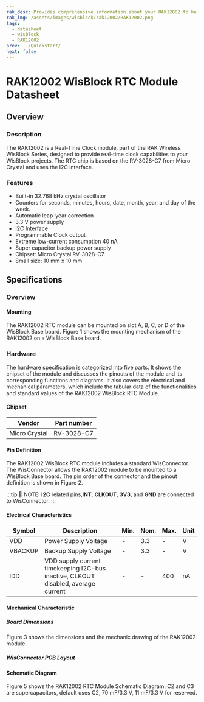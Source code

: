 ```yaml
---
rak_desc: Provides comprehensive information about your RAK12002 to help you use it. This information includes technical specifications, characteristics, and requirements, and it also discusses the device components.
rak_img: /assets/images/wisblock/rak12002/RAK12002.png
tags:
  - datasheet
  - wisblock
  - RAK12002
prev: ../Quickstart/
next: false
---
```


# RAK12002 WisBlock RTC Module Datasheet

## Overview

### Description

The RAK12002 is a Real-Time Clock module, part of the RAK Wireless WisBlock Series, designed to provide real-time clock capabilities to your WisBlock projects. The RTC chip is based on the RV-3028-C7 from Micro Crystal and uses the I2C interface.

### Features

- Built-in 32.768&nbsp;kHz crystal oscillator
- Counters for seconds, minutes, hours, date, month, year, and day of the week.
- Automatic leap-year correction
- 3.3&nbsp;V power supply
- I2C Interface
- Programmable Clock output
- Extreme low-current consumption 40&nbsp;nA
- Super capacitor backup power supply
- Chipset: Micro Crystal RV-3028-C7
- Small size: 10&nbsp;mm x 10&nbsp;mm

## Specifications

### Overview

#### Mounting

The RAK12002 RTC module can be mounted on slot A, B, C, or D of the WisBlock Base board. Figure 1 shows the mounting mechanism of the RAK12002 on a WisBlock Base board.

<rk-img
  src="/assets/images/wisblock/rak12002/datasheet/mounting.png"
  width="50%"
  caption="RAK12002 WisBlock RTC Module Mounting"
/>

### Hardware

The hardware specification is categorized into five parts. It shows the chipset of the module and discusses the pinouts of the module and its corresponding functions and diagrams. It also covers the electrical and mechanical parameters, which include the tabular data of the functionalities and standard values of the RAK12002 WisBlock RTC Module.

#### Chipset
| Vendor        | Part number |
| ------------- | ----------- |
| Micro Crystal | RV-3028-C7  |

#### Pin Definition

The RAK12002 WisBlock RTC module includes a standard WisConnector. The WisConnector allows the RAK12002 module to be mounted to a WisBlock Base board. The pin order of the connector and the pinout definition is shown in Figure 2.

:::tip 📝 NOTE:
**I2C** related pins,**INT**, **CLKOUT**, **3V3**, and **GND** are connected to WisConnector.
:::

<rk-img
  src="/assets/images/wisblock/rak12002/datasheet/RAK12002_Pinouts.svg"
  width="50%"
  caption="RAK12002 WisBlock RTC Module Pinout"
/>

#### Electrical Characteristics

| Symbol  | Description                                                                       | Min. | Nom. | Max. | Unit |
| ------- | --------------------------------------------------------------------------------- | ---- | ---- | ---- | ---- |
| VDD     | Power Supply Voltage                                                              | -    | 3.3  | -    | V    |
| VBACKUP | Backup Supply Voltage                                                             | -    | 3.3  | -    | V    |
| IDD     | VDD supply current timekeeping I2C-bus inactive, CLKOUT disabled, average current | -    | -    | 400  | nA   |

#### Mechanical Characteristic

##### Board Dimensions

Figure 3 shows the dimensions and the mechanic drawing of the RAK12002 module.

<rk-img
  src="/assets/images/wisblock/rak12002/datasheet/rak12002_mechanic_drawing.png"
  width="60%"
  caption="RAK12002 WisBlock RTC Module Mechanic Drawing"
/>

##### WisConnector PCB Layout

<rk-img
  src="/assets/images/wisblock/rak12002/datasheet/MxxS1003K6M.png"
  width="100%"
  caption="WisConnector PCB Footprint and Recommendations"
/>

#### Schematic Diagram

Figure 5 shows the RAK12002 RTC Module Schematic Diagram. C2 and C3 are supercapacitors, default uses C2, 70&nbsp;mF/3.3&nbsp;V, 11&nbsp;mF/3.3&nbsp;V for reserved.

<rk-img
  src="/assets/images/wisblock/rak12002/datasheet/schematic_diagram.png"
  width="100%"
  caption="RAK12002 WisBlock RTC Module Schematic"
/>
